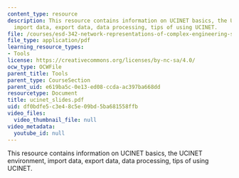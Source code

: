 ```yaml
---
content_type: resource
description: This resource contains information on UCINET basics, the UCINET environment,
  import data, export data, data processing, tips of using UCINET.
file: /courses/esd-342-network-representations-of-complex-engineering-systems-spring-2010/df0bdfe5c3e48c5e09bd5ba681558ffb_ucinet_slides.pdf
file_type: application/pdf
learning_resource_types:
- Tools
license: https://creativecommons.org/licenses/by-nc-sa/4.0/
ocw_type: OCWFile
parent_title: Tools
parent_type: CourseSection
parent_uid: e619ba5c-0e13-ed08-ccda-ac397ba668dd
resourcetype: Document
title: ucinet_slides.pdf
uid: df0bdfe5-c3e4-8c5e-09bd-5ba681558ffb
video_files:
  video_thumbnail_file: null
video_metadata:
  youtube_id: null
---
```

This resource contains information on UCINET basics, the UCINET environment, import data, export data, data processing, tips of using UCINET.